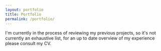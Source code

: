 ```yaml
---
layout: portfolio
title: Portfolio
permalink: /portfolio/
---
```


I'm currently in the process of reviewing my previous projects, so it's not currently an exhaustive list, for an up to date overview of my experience please consult my CV.